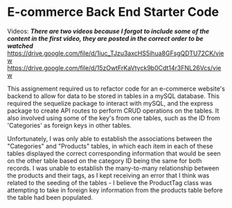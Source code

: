 # E-commerce Back End Starter Code

Videos: ***There are two videos because I forgot to include some of the content in the first video, they are posted in the correct order to be watched***
https://drive.google.com/file/d/1iuc_TJzu3axcHS5ihua8GFsgQDTU72CK/view
https://drive.google.com/file/d/15zOwtFrKaVtyck9b0Cdt14r3FNL26Vcs/view

This assignement required us to refactor code for an e-commerce website's backend to allow for data to be stored in tables in a mySQL database. This required the 
sequelize package to interact with mySQL, and the express package to create API routes to perform CRUD operations on the tables.
It also involved using some of the key's from one tables, such as the ID from 'Categories' as foreign keys in other tables.

Unfortunately, I was only able to establish the associations between the "Categories" and "Products" tables, in which each item in each of these tables displayed
the correct corresponding information that would be seen on the other table based on the category ID being the same for both records. I was unable to establish the 
many-to-many relationship between the products and their tags, as I kept receiving an error that I think was related to the seeding of the tables - I believe the 
ProductTag class was attempting to take in foreign key information from the products table before the table had been populated. 
